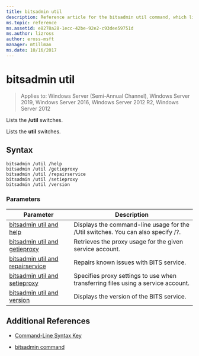 ```yaml
---
title: bitsadmin util
description: Reference article for the bitsadmin util command, which lists the Util switches.
ms.topic: reference
ms.assetid: e8278a28-1ecc-42be-92e2-c93dee59751d
ms.author: lizross
author: eross-msft
manager: mtillman
ms.date: 10/16/2017
---
```

# bitsadmin util

> Applies to: Windows Server (Semi-Annual Channel), Windows Server 2019, Windows Server 2016, Windows Server 2012 R2, Windows Server 2012

Lists the **/util** switches.

Lists the **util** switches.

## Syntax

```
bitsadmin /util /help
bitsadmin /util /getieproxy
bitsadmin /util /repairservice
bitsadmin /util /setieproxy
bitsadmin /util /version
```

### Parameters

| Parameter | Description |
| --------- | ----------- |
| [bitsadmin util and help](bitsadmin-util-and-help.md) | Displays the command-line usage for the /Util switches. You can also specify /?. |
| [bitsadmin util and getieproxy](bitsadmin-util-and-getieproxy.md) | Retrieves the proxy usage for the given service account. |
| [bitsadmin util and repairservice](bitsadmin-util-and-repairservice.md) | Repairs known issues with BITS service. |
| [bitsadmin util and setieproxy](bitsadmin-util-and-setieproxy.md) | Specifies proxy settings to use when transferring files using a service account. |
| [bitsadmin util and version](bitsadmin-util-and-version.md) | Displays the version of the BITS service. |

## Additional References

- [Command-Line Syntax Key](command-line-syntax-key.md)

- [bitsadmin command](bitsadmin.md)
